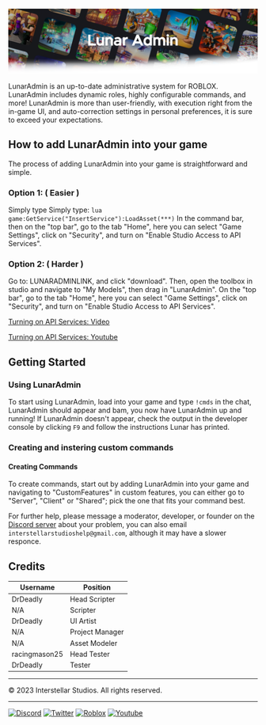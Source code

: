 ![Screenshot](https://raw.githubusercontent.com/InterstellarStudios/LunarAdmin/main/extra/images/LunarAdminFadeBack.png)

LunarAdmin is an up-to-date administrative system for ROBLOX. LunarAdmin includes dynamic roles, highly configurable commands, and more! LunarAdmin is more than user-friendly, with execution right from the in-game UI, and auto-correction settings in personal preferences, it is sure to exceed your expectations.

## How to add LunarAdmin into your game

The process of adding LunarAdmin into your game is straightforward and simple.

### Option 1: ( Easier )
Simply type
Simply type:
```lua game:GetService("InsertService"):LoadAsset(***)``` In the command bar, then on the "top bar", go to the tab "Home", here you can select "Game Settings", click on "Security", and turn on "Enable Studio Access to API Services".

### Option 2: ( Harder )

Go to: LUNARADMINLINK, and click "download". Then, open the toolbox in studio and navigate to "My Models", then drag in "LunarAdmin".
On the "top bar", go to the tab "Home", here you can select "Game Settings", click on "Security", and turn on "Enable Studio Access to API Services".

[Turning on API Services: Video](https://raw.githubusercontent.com/InterstellarStudios/LunarAdmin/main/extra/videos/VideoTutorial.mp4)

[Turning on API Services: Youtube](https://www.youtube.com/watch?v=3q9dORz8yk0)

## Getting Started
### Using LunarAdmin
To start using LunarAdmin, load into your game and type ```!cmds``` in the chat, LunarAdmin should appear and bam, you now have LunarAdmin up and running!
If LunarAdmin doesn't appear, check the output in the developer console by clicking ```F9``` and follow the instructions Lunar has printed. 

### Creating and instering custom commands
#### Creating Commands
To create commands, start out by adding LunarAdmin into your game and navigating to "CustomFeatures" in custom features, you can either go to "Server", "Client" or "Shared"; pick the one that fits your command best.

For further help, please message a moderator, developer, or founder on the [Discord server](https://discord.gg/6EhZfBWxVF) about your problem, you can also email ```interstellarstudioshelp@gmail.com```, although it may have a slower responce.

## Credits
| Username | Position |
| --- | --- |
| DrDeadIy | Head Scripter |
| N/A | Scripter |
| DrDeadIy | UI Artist |
| N/A | Project Manager |
| N/A | Asset Modeler |
| racingmason25 | Head Tester |
| DrDeadIy | Tester | 

---

© 2023 Interstellar Studios. All rights reserved.

---

<a href="https://discord.gg/6EhZfBWxVF"><img src="https://raw.githubusercontent.com/InterstellarStudios/LunarAdmin/main/extra/images/Discord.jpg" alt="Discord" style="width:40px;height:40px;"></a>   <a href="https://twitter.com/Interstell51188"><img
src="https://raw.githubusercontent.com/InterstellarStudios/LunarAdmin/main/extra/images/Twitter.jpg" alt="Twitter" style="width:40px;height:40px;"></a>   <a href="https://www.roblox.com/groups/17339892"><img
src="https://raw.githubusercontent.com/InterstellarStudios/LunarAdmin/main/extra/images/Roblox.jpg" alt="Roblox" style="width:40px;height:40px;"></a>   <a href="https://www.youtube.com/channel/UCdeRSp_3uEfX12GI7IIVakw"><img
src="https://raw.githubusercontent.com/InterstellarStudios/LunarAdmin/main/extra/images/Youtube.jpg" alt="Youtube" style="width:40px;height:40px;"></a>

